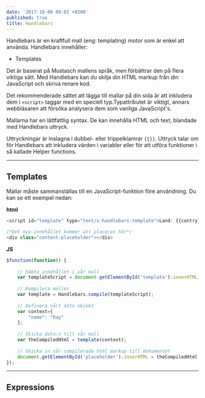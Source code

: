```yaml
---
date: '2017-10-06 09:02 +0200'
published: true
title: Handlebars
---
```

Handlebars är en kraftfull mall (eng: templating) motor som är enkel att använda. Handlebars innehåller:

* Templates

Det är baserat på Mustasch mallens språk, men förbättrar den på flera viktiga sätt. Med Handlebars kan du skilja din HTML markup från din JavaScript och skriva renare kod.

Det rekommenderade sättet att lägga till mallar på din sida är att inkludera dem i `<script>` taggar med en speciell typ.Typattributet är viktigt, annars webbläsaren att försöka analysera dem som vanliga JavaScript's.

Mallarna har en lättfattlig syntax. De kan innehålla HTML och text, blandade med Handlebars uttryck.

Uttryckningar är inslagna i dubbel- eller trippelklamrar `{{}}`. Uttryck talar om för Handlebars att inkludera värden i variabler eller för att utföra funktioner i så kallade Helper functions.

---

## Templates

Mallar måste sammanställas till en JavaScript-funktion före användning. Du kan se ett exempel nedan:

**html**
```js
<script id="template" type="text/x-handlebars-template">Land: {{contry}}</script>

/*Det nya innehållet kommer att placeras här*/
<div class="content-placeholder"></div>
```

**JS**
```js
$function(function() {
	
  	// hämta innehållet i vår mall
  	var templateScript = document.getElementById('template').innerHTML;
  	
  	// Kompilera mallen
  	var template = Handlebars.compile(templateScript);
  
  	// Definera vårt data objekt
  	var context={
    	"name": "Ray"
  	};
  
  	// Skicka data:n till vår mall
  	var theCompiledHtml = template(context);
  
  	// Skicka in vår compilerade html markup till dokumentet
  	document.getElementById('placeholder').innerHTML = theCompiledHtml
});
```

---

## Expressions
